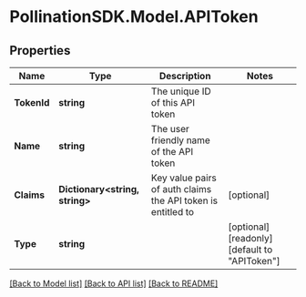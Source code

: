 
# PollinationSDK.Model.APIToken

## Properties

Name | Type | Description | Notes
------------ | ------------- | ------------- | -------------
**TokenId** | **string** | The unique ID of this API token | 
**Name** | **string** | The user friendly name of the API token | 
**Claims** | **Dictionary&lt;string, string&gt;** | Key value pairs of auth claims the API token is entitled to | [optional] 
**Type** | **string** |  | [optional] [readonly] [default to "APIToken"]

[[Back to Model list]](../README.md#documentation-for-models)
[[Back to API list]](../README.md#documentation-for-api-endpoints)
[[Back to README]](../README.md)

